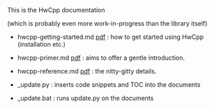 This is the HwCpp documentation 

(which is probably even more work-in-progress than the library itself)

- hwcpp-getting-started.md 
   [pdf](https://gitprint.com/wovo/hwcpp/blob/master/docs/hwcpp-getting-started.md) :
   how to get started using HwCpp (installation etc.)
   
- hwcpp-primer.md 
   [pdf](https://gitprint.com/wovo/hwcpp/blob/master/docs/hwcpp-primer.md) :
   aims to offer a gentle introduction.
   
- hwcpp-reference.md 
   [pdf](https://gitprint.com/wovo/hwcpp/blob/master/docs/hwcpp-reference.md) :
   the nitty-gitty details.
   
- _update.py : inserts code snippets and TOC into the documents

- _update.bat : runs update.py on the documents
